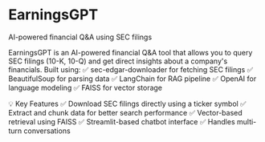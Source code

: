 # EarningsGPT
AI-powered financial Q&amp;A using SEC filings


EarningsGPT is an AI-powered financial Q&A tool that allows you to query SEC filings (10-K, 10-Q) and get direct insights about a company's financials. Built using:
✅ sec-edgar-downloader for fetching SEC filings
✅ BeautifulSoup for parsing data
✅ LangChain for RAG pipeline
✅ OpenAI for language modeling
✅ FAISS for vector storage

💡 Key Features
✅ Download SEC filings directly using a ticker symbol
✅ Extract and chunk data for better search performance
✅ Vector-based retrieval using FAISS
✅ Streamlit-based chatbot interface
✅ Handles multi-turn conversations

